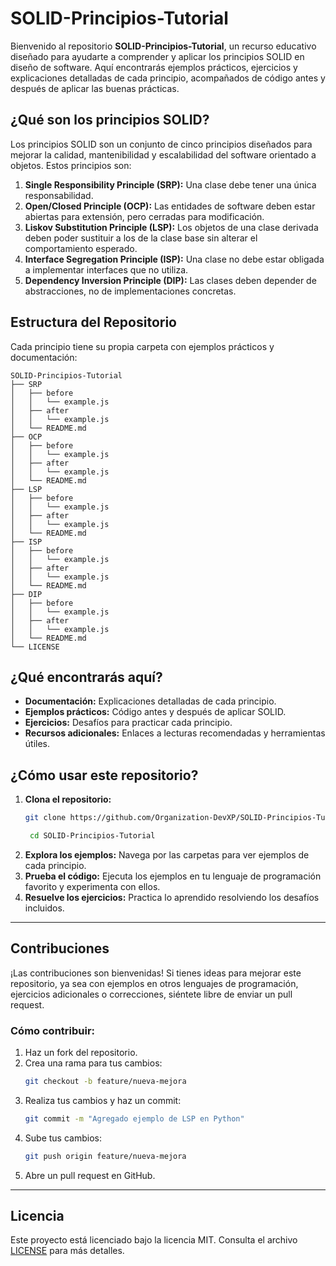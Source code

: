 # SOLID-Principios-Tutorial

Bienvenido al repositorio **SOLID-Principios-Tutorial**, un recurso educativo diseñado para ayudarte a comprender y aplicar los principios SOLID en diseño de software. Aquí encontrarás ejemplos prácticos, ejercicios y explicaciones detalladas de cada principio, acompañados de código antes y después de aplicar las buenas prácticas.

## ¿Qué son los principios SOLID?

Los principios SOLID son un conjunto de cinco principios diseñados para mejorar la calidad, mantenibilidad y escalabilidad del software orientado a objetos. Estos principios son:

1. **Single Responsibility Principle (SRP):** Una clase debe tener una única responsabilidad.
2. **Open/Closed Principle (OCP):** Las entidades de software deben estar abiertas para extensión, pero cerradas para modificación.
3. **Liskov Substitution Principle (LSP):** Los objetos de una clase derivada deben poder sustituir a los de la clase base sin alterar el comportamiento esperado.
4. **Interface Segregation Principle (ISP):** Una clase no debe estar obligada a implementar interfaces que no utiliza.
5. **Dependency Inversion Principle (DIP):** Las clases deben depender de abstracciones, no de implementaciones concretas.

## Estructura del Repositorio

Cada principio tiene su propia carpeta con ejemplos prácticos y documentación:

```
SOLID-Principios-Tutorial
├── SRP
│   ├── before
│   │   └── example.js
│   ├── after
│   │   └── example.js
│   └── README.md
├── OCP
│   ├── before
│   │   └── example.js
│   ├── after
│   │   └── example.js
│   └── README.md
├── LSP
│   ├── before
│   │   └── example.js
│   ├── after
│   │   └── example.js
│   └── README.md
├── ISP
│   ├── before
│   │   └── example.js
│   ├── after
│   │   └── example.js
│   └── README.md
├── DIP
│   ├── before
│   │   └── example.js
│   ├── after
│   │   └── example.js
│   └── README.md
└── LICENSE
```

## ¿Qué encontrarás aquí?

- **Documentación:** Explicaciones detalladas de cada principio.
- **Ejemplos prácticos:** Código antes y después de aplicar SOLID.
- **Ejercicios:** Desafíos para practicar cada principio.
- **Recursos adicionales:** Enlaces a lecturas recomendadas y herramientas útiles.

## ¿Cómo usar este repositorio?

1. **Clona el repositorio:**
   ```bash
   git clone https://github.com/Organization-DevXP/SOLID-Principios-Tutorial.git
   ```
   ```bash
    cd SOLID-Principios-Tutorial
    ```
2. **Explora los ejemplos:**
   Navega por las carpetas para ver ejemplos de cada principio.
3. **Prueba el código:**
   Ejecuta los ejemplos en tu lenguaje de programación favorito y experimenta con ellos.
4. **Resuelve los ejercicios:**
   Practica lo aprendido resolviendo los desafíos incluidos.

---

## Contribuciones

¡Las contribuciones son bienvenidas! Si tienes ideas para mejorar este repositorio, ya sea con ejemplos en otros lenguajes de programación, ejercicios adicionales o correcciones, siéntete libre de enviar un pull request.

### Cómo contribuir:
1. Haz un fork del repositorio.
2. Crea una rama para tus cambios:
   ```bash
   git checkout -b feature/nueva-mejora
   ```
3. Realiza tus cambios y haz un commit:
   ```bash
   git commit -m "Agregado ejemplo de LSP en Python"
   ```
4. Sube tus cambios:
   ```bash
   git push origin feature/nueva-mejora
   ```
5. Abre un pull request en GitHub.

---

## Licencia

Este proyecto está licenciado bajo la licencia MIT. Consulta el archivo [LICENSE](LICENSE) para más detalles.